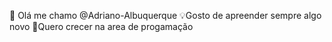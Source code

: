 👋 Olá me chamo @Adriano-Albuquerque
 💡Gosto de apreender sempre algo novo
 🚀Quero crecer na area de progamação

<!---
Adriano-Albuquerque/Adriano-Albuquerque is a ✨ special ✨ repository because its `README.md` (this file) appears on your GitHub profile.
You can click the Preview link to take a look at your changes.
--->
